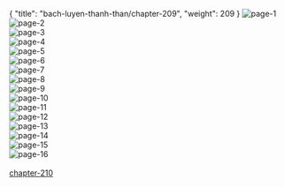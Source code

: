 { "title": "bach-luyen-thanh-than/chapter-209", "weight": 209 }
<img src="bach-luyen-thanh-than_0209_01-b3a5e27d17f06029ca3506606fb98bd0.webp" alt="page-1" origin="http://1.bp.blogspot.com/-Kl24oYPTKkA/WqyK-rw2x4I/AAAAAAAALUU/mCt7qwPG3CEsAUTgJJI9TMiQZspEF6L8QCLcBGAs/s1600/2.jpg?imgmax=0"><br/>
<img src="bach-luyen-thanh-than_0209_02-00b6b353d7784654540a0705289ae52d.webp" alt="page-2" origin="http://1.bp.blogspot.com/-2oHlwJwTsOM/WqyLAcwmDNI/AAAAAAAALUY/Cb23VakdqncPDcTzozCBiCh5fZf7xwVbgCLcBGAs/s1600/3.jpg?imgmax=0"><br/>
<img src="bach-luyen-thanh-than_0209_03-439e13ff8adf795bbd9099bc02219be7.webp" alt="page-3" origin="http://1.bp.blogspot.com/-kEC_J1_-APc/WqyLA4ECB2I/AAAAAAAALUg/v-FZls3ArfwWopA9B0yy4TytAO6eZ7MYACLcBGAs/s1600/4.jpg?imgmax=0"><br/>
<img src="bach-luyen-thanh-than_0209_04-1624bdf7cf6397638f36d5d66ce3e00e.webp" alt="page-4" origin="http://1.bp.blogspot.com/-Z1_0dL81730/WqyLAjUHwXI/AAAAAAAALUc/bOO98qJQw0QdC0pI5S2fKWhtfvRGBL_kwCLcBGAs/s1600/5.jpg?imgmax=0"><br/>
<img src="bach-luyen-thanh-than_0209_05-66d4ba66d5e155d1aa9b577682d3d5a7.webp" alt="page-5" origin="http://1.bp.blogspot.com/-Qrhdlq16pBg/WqyLBCNYUsI/AAAAAAAALUk/Rp6TEdsISMwi5YPhEyMNWwNsU6be_uFXwCLcBGAs/s1600/6.jpg?imgmax=0"><br/>
<img src="bach-luyen-thanh-than_0209_06-e4e8489623a528aeb231da625fc3ba32.webp" alt="page-6" origin="http://1.bp.blogspot.com/-g1jYE9d-YKo/WqyLBklmfQI/AAAAAAAALUo/thxv7ReA6yEhnNM08IN7c5Q4Vt0iL5F8ACLcBGAs/s1600/7.jpg?imgmax=0"><br/>
<img src="bach-luyen-thanh-than_0209_07-a7cb891fe782230c1a45001d70e35ad4.webp" alt="page-7" origin="http://1.bp.blogspot.com/-dc694cWFfwY/WqyLBk0pwaI/AAAAAAAALUs/56FVkR6OEYImjV6Azks2yBbdVaXw2fdDgCLcBGAs/s1600/8.jpg?imgmax=0"><br/>
<img src="bach-luyen-thanh-than_0209_08-9051b2369d99f52d10a56784762e9508.webp" alt="page-8" origin="http://1.bp.blogspot.com/-PC4VDtOnsdU/WqyLB6xh7VI/AAAAAAAALUw/cMbFZS-BewYAw_8vmLBgm7cCva90BJ4HgCLcBGAs/s1600/9.jpg?imgmax=0"><br/>
<img src="bach-luyen-thanh-than_0209_09-9ee202096db7cd3d119d3496992c58ea.webp" alt="page-9" origin="http://1.bp.blogspot.com/-EhitE-298Ng/WqyKyae9bhI/AAAAAAAALT0/8129SR8br9Arg8LBvwYIjRGuGuJlkA5CACLcBGAs/s1600/10.jpg?imgmax=0"><br/>
<img src="bach-luyen-thanh-than_0209_10-65b4d03d2f71854ff82afdd7b0ff5148.webp" alt="page-10" origin="http://1.bp.blogspot.com/-wPp8oU9h574/WqyKyY9BgcI/AAAAAAAALT4/MnUQpmgK3NMDlfb3E4tAu2_rcVk2Dx4mQCLcBGAs/s1600/11.jpg?imgmax=0"><br/>
<img src="bach-luyen-thanh-than_0209_11-0ca78e548a6a89db779d3111e571c6fe.webp" alt="page-11" origin="http://1.bp.blogspot.com/-ZZwpf7fH4pU/WqyKyZMSnTI/AAAAAAAALT8/bqpNDOYGPQMgjQ5Ziooshfx1bs1JD0Z8wCLcBGAs/s1600/12.jpg?imgmax=0"><br/>
<img src="bach-luyen-thanh-than_0209_12-d1743e2a1474681e210ebdf0109e13d5.webp" alt="page-12" origin="http://1.bp.blogspot.com/-qW6kGUDJdbo/WqyK4cIsvXI/AAAAAAAALUI/CrpCUZvbiQcga9NJJZH2bEvb1Ml4Sqj7QCLcBGAs/s1600/13.jpg?imgmax=0"><br/>
<img src="bach-luyen-thanh-than_0209_13-b5890c610b81c2c3df18dfc66e7a1e12.webp" alt="page-13" origin="http://1.bp.blogspot.com/-vs_0KB1eWBM/WqyK4ZG3o0I/AAAAAAAALUA/jJ6dp_j49AgZEo533jzd8d3H_y3XNOvbwCLcBGAs/s1600/14.jpg?imgmax=0"><br/>
<img src="bach-luyen-thanh-than_0209_14-3325befcb1dd3451ba52f8c65c1ccaa3.webp" alt="page-14" origin="http://1.bp.blogspot.com/-r7uNrHcoOD4/WqyK4TzvzPI/AAAAAAAALUE/38uk30pnKjM0pO4X1s1d5YDpNzdvdoQNACLcBGAs/s1600/15.jpg?imgmax=0"><br/>
<img src="bach-luyen-thanh-than_0209_15-e53ecf6a9d49642798b1e931a7dd12b7.webp" alt="page-15" origin="http://1.bp.blogspot.com/-k1bxhriCHZA/WqyK9cvxm0I/AAAAAAAALUM/rBr06X0P3bszhTJelS1j1WDMrDhJI-A-wCLcBGAs/s1600/16.jpg?imgmax=0"><br/>
<img src="bach-luyen-thanh-than_0209_16-850x1192-3f4bb0545bd01ee449edd20f1df5b991.webp" alt="page-16" origin="http://1.bp.blogspot.com/-W1LF52Zdmhs/WqyK-h8LD1I/AAAAAAAALUQ/v_LLsOREz08Q3CZRos05lr9MtiMwLMd2wCLcBGAs/s1600/17.jpg?imgmax=0"><br/>
<br/><a class="nextchap" href="/bach-luyen-thanh-than/chapter-210">chapter-210</a>
